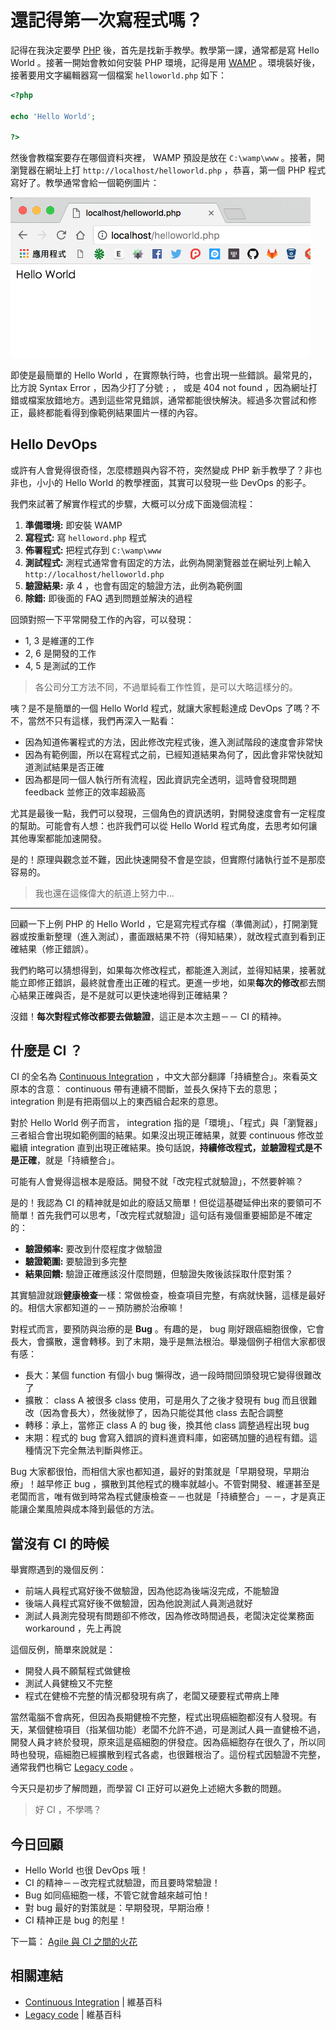 # 還記得第一次寫程式嗎？

記得在我決定要學 [PHP][] 後，首先是找新手教學。教學第一課，通常都是寫 Hello World 。接著一開始會教如何安裝 PHP 環境，記得是用 [WAMP][] 。環境裝好後，接著要用文字編輯器寫一個檔案 `helloworld.php` 如下：

```php
<?php

echo 'Hello World';

?>
```

然後會教檔案要存在哪個資料夾裡， WAMP 預設是放在 `C:\wamp\www` 。接著，開瀏覽器在網址上打 `http://localhost/helloworld.php` ，恭喜，第一個 PHP 程式寫好了。教學通常會給一個範例圖片：

<img width="480" src="/images/day02-helloworld.png" />

即使是最簡單的 Hello World ，在實際執行時，也會出現一些錯誤。最常見的，比方說 Syntax Error ，因為少打了分號 `;` ， 或是 404 not found ，因為網址打錯或檔案放錯地方。遇到這些常見錯誤，通常都能很快解決。經過多次嘗試和修正，最終都能看得到像範例結果圖片一樣的內容。

## Hello DevOps

或許有人會覺得很奇怪，怎麼標題與內容不符，突然變成 PHP 新手教學了？非也非也，小小的 Hello World 的教學裡面，其實可以發現一些 DevOps 的影子。

我們來試著了解實作程式的步驟，大概可以分成下面幾個流程：

1. **準備環境:** 即安裝 WAMP
2. **寫程式:** 寫 `helloword.php` 程式
3. **佈署程式:** 把程式存到 `C:\wamp\www`
4. **測試程式:** 測程式通常會有固定的方法，此例為開瀏覽器並在網址列上輸入 `http://localhost/helloworld.php`
5. **驗證結果:** 承 4 ，也會有固定的驗證方法，此例為範例圖
6. **除錯:** 即後面的 FAQ 遇到問題並解決的過程

回頭對照一下平常開發工作的內容，可以發現：

* 1, 3 是維運的工作
* 2, 6 是開發的工作
* 4, 5 是測試的工作

> 各公司分工方法不同，不過單純看工作性質，是可以大略這樣分的。

咦？是不是簡單的一個 Hello World 程式，就讓大家輕鬆達成 DevOps 了嗎？不不，當然不只有這樣，我們再深入一點看：

* 因為知道佈署程式的方法，因此修改完程式後，進入測試階段的速度會非常快
* 因為有範例圖，所以在寫程式之前，已經知道結果為何了，因此會非常快就知道測試結果是否正確
* 因為都是同一個人執行所有流程，因此資訊完全透明，這時會發現問題 feedback 並修正的效率超級高

尤其是最後一點，我們可以發現，三個角色的資訊透明，對開發速度會有一定程度的幫助。可能會有人想：也許我們可以從 Hello World 程式角度，去思考如何讓其他專案都能加速開發。

是的！原理與觀念並不難，因此快速開發不會是空談，但實際付諸執行並不是那麼容易的。

> 我也還在這條偉大的航道上努力中…

---

回顧一下上例 PHP 的 Hello World ，它是寫完程式存檔（準備測試），打開瀏覽器或按重新整理（進入測試），畫面跟結果不符（得知結果），就改程式直到看到正確結果（修正錯誤）。

我們約略可以猜想得到，如果每次修改程式，都能進入測試，並得知結果，接著就能立即修正錯誤，最終就會產出正確的程式。更進一步地，如果**每次的修改**都去關心結果正確與否，是不是就可以更快速地得到正確結果？

沒錯！**每次對程式修改都要去做驗證**，這正是本次主題－－ CI 的精神。

## 什麼是 CI ？

CI 的全名為 [Continuous Integration][] ，中文大部分翻譯「持續整合」。來看英文原本的含意： continuous 帶有連續不間斷，並長久保持下去的意思； integration 則是有把兩個以上的東西組合起來的意思。

對於 Hello World 例子而言， integration 指的是「環境」、「程式」與「瀏覽器」三者組合會出現如範例圖的結果。如果沒出現正確結果，就要 continuous 修改並繼續 integration 直到出現正確結果。換句話說，**持續修改程式，並驗證程式是不是正確**，就是「持續整合」。

可能有人會覺得這根本是廢話。開發不就「改完程式就驗證」，不然要幹嘛？

是的！我認為 CI 的精神就是如此的廢話又簡單！但從這基礎延伸出來的要領可不簡單！首先我們可以思考，「改完程式就驗證」這句話有幾個重要細節是不確定的：

* **驗證頻率:** 要改到什麼程度才做驗證
* **驗證範圍:** 要驗證到多完整
* **結果回饋:** 驗證正確應該沒什麼問題，但驗證失敗後該採取什麼對策？

其實驗證就跟**健康檢查**一樣：常做檢查，檢查項目完整，有病就快醫，這樣是最好的。相信大家都知道的－－預防勝於治療嘛！

對程式而言，要預防與治療的是 **Bug** 。有趣的是， bug 剛好跟癌細胞很像，它會長大，會擴散，還會轉移。到了末期，幾乎是無法根治。舉幾個例子相信大家都很有感：

* 長大：某個 function 有個小 bug 懶得改，過一段時間回頭發現它變得很難改了
* 擴散： class A 被很多 class 使用，可是用久了之後才發現有 bug 而且很難改（因為會長大），然後就慘了，因為只能從其他 class 去配合調整
* 轉移：承上，當修正 class A 的 bug 後，換其他 class 調整過程出現 bug
* 末期：程式的 bug 會寫入錯誤的資料進資料庫，如密碼加鹽的過程有錯。這種情況下完全無法判斷與修正。

Bug 大家都很怕，而相信大家也都知道，最好的對策就是「早期發現，早期治療」！越早修正 bug ，擴散到其他程式的機率就越小。不管對開發、維運甚至是老闆而言，唯有做到時常為程式健康檢查－－也就是「持續整合」－－，才是真正能讓企業風險與成本降到最低的方法。

## 當沒有 CI 的時候

舉實際遇到的幾個反例：

* 前端人員程式寫好後不做驗證，因為他認為後端沒完成，不能驗證
* 後端人員程式寫好後不做驗證，因為他說測試人員測過就好
* 測試人員測完發現有問題卻不修改，因為修改時間過長，老闆決定從業務面 workaround ，先上再說

這個反例，簡單來說就是：

* 開發人員不願幫程式做健檢
* 測試人員健檢又不完整
* 程式在健檢不完整的情況都發現有病了，老闆又硬要程式帶病上陣

當然電腦不會病死，但因為長期健檢不完整，程式出現癌細胞都沒有人發現。有天，某個健檢項目（指某個功能）老闆不允許不過，可是測試人員一直健檢不過，開發人員才終於發現，原來這是癌細胞的併發症。因為癌細胞存在很久了，所以同時也發現，癌細胞已經擴散到程式各處，也很難根治了。這份程式因驗證不完整，通常我們也稱它 [Legacy code][] 。

今天只是初步了解問題，而學習 CI 正好可以避免上述絕大多數的問題。

> 好 CI ，不學嗎？

## 今日回顧

* Hello World 也很 DevOps 哦！
* CI 的精神－－改完程式就驗證，而且要時常驗證！
* Bug 如同癌細胞一樣，不管它就會越來越可怕！
* 對 bug 最好的對策就是：早期發現，早期治療！
* CI 精神正是 bug 的剋星！

下一篇： [Agile 與 CI 之間的火花][Day 3]

## 相關連結

* [Continuous Integration][] | 維基百科
* [Legacy code][] | 維基百科

[Continuous Integration]: https://en.wikipedia.org/wiki/Continuous_integration
[Legacy code]: https://en.wikipedia.org/wiki/Legacy_code
[PHP]: http://php.net/
[WAMP]: http://www.wampserver.com/en/

[Day 3]: /docs/day03.md
